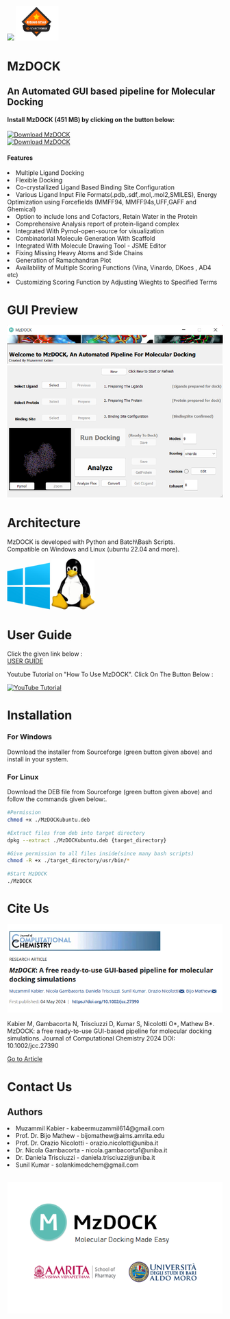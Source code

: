 <p align="left" width="100%">
    <img src="Img/icon.ico" width="100">
    <img src="Img/esr.png" width="100">
</p>

    






# MzDOCK
<h2> An Automated GUI based pipeline for Molecular Docking </h2>
<h4> Install MzDOCK (451 MB) by clicking on the button below: </h4>
<p><a href="https://sourceforge.net/projects/mzdock/files/latest/download"><img alt="Download MzDOCK" src="https://a.fsdn.com/con/app/sf-download-button" width=276 height=48 srcset="https://a.fsdn.com/con/app/sf-download-button?button_size=2x 2x"></a> <br>
<a href="https://sourceforge.net/projects/mzdock/files/latest/download"><img alt="Download MzDOCK" src="https://img.shields.io/sourceforge/dt/mzdock.svg" ></a></p>
<h4>Features</h4>
 <li>Multiple Ligand Docking</li>
 <li>Flexible Docking</li>
 <li>Co-crystallized Ligand Based Binding Site Configuration</li>
 <li>Various Ligand Input File Formats(.pdb,.sdf,.mol,.mol2,SMILES), Energy Optimization using Forcefields (MMFF94, MMFF94s,UFF,GAFF and Ghemical)</li>
 <li>Option to include Ions and Cofactors, Retain Water in the Protein</li>
 <li>Comprehensive Analysis report of protein-ligand complex</li>
<li>Integrated With Pymol-open-source for visualization</li>
<li>Combinatorial Molecule Generation With Scaffold </li>
<li>Integrated With Molecule Drawing Tool - JSME Editor </li>
<li>Fixing Missing Heavy Atoms and Side Chains</li>
<li>Generation of Ramachandran Plot</li>
<li>Availability of Multiple Scoring Functions (Vina, Vinardo, DKoes , AD4 etc)</li>
<li>Customizing Scoring Function by Adjusting Wieghts to Specified Terms</li>

# GUI Preview

<p align="left" >
    <img src="Img/newgui.png" >
</p>

# Architecture

<p>MzDOCK is developed with Python and Batch\Bash Scripts.<br>Compatible on Windows and Linux (ubuntu 22.04 and more). </p>
<p align="left" width="100" >
    <img src="Img/win.png" width= "100" >
    <img src="Img/wellned.jpg" width= "100" >
</p>

# User Guide
<p>Click the given link below :<br> <a href="USER GUIDE/Manual.pdf"> USER GUIDE </a></p>

<p>Youtube Tutorial on "How To Use MzDOCK". Click On The Button Below :</p>
<a href="https://youtu.be/4iwza_4BiKc?si=vQ4HCPgz96av54Ls">
  <img src="https://img.shields.io/badge/YouTube-FF0000?style=for-the-badge&logo=youtube&logoColor=white" alt="YouTube Tutorial">
</a>

# Installation
<h3>For Windows</h3>
<p>Download the installer from Sourceforge (green button given above) and install in your system.</p>
<h3>For Linux</h3>
<p>Download the DEB file from Sourceforge (green button given above) and follow the commands given below:.</p>

```sh
#Permission
chmod +x ./MzDOCKubuntu.deb

```

```sh
#Extract files from deb into target directory
dpkg --extract ./MzDOCKubuntu.deb {target_directory}

```

```sh
#Give permission to all files inside(since many bash scripts)
chmod -R +x ./target_directory/usr/bin/*

```

```sh
#Start MzDOCK
./MzDOCK

```




# Cite Us
<p align="left" >
    <img  src="Img/journal.png"  >
</p>
<p>Kabier M, Gambacorta N, Trisciuzzi D, Kumar S, Nicolotti O*, Mathew B*. MzDOCK: a free ready-to-use GUI-based pipeline for molecular docking simulations. Journal of Computational Chemistry 2024  DOI: 10.1002/jcc.27390</p>
<a href="https://onlinelibrary.wiley.com/doi/full/10.1002/jcc.27390"> Go to Article </a>

# Contact Us

<h2>Authors</h2>
<li>Muzammil Kabier - kabeermuzammil614@gmail.com </li>
<li>Prof. Dr. Bijo Mathew - bijomathew@aims.amrita.edu </li>
<li>Prof. Dr. Orazio Nicolotti - orazio.nicolotti@uniba.it </li>
<li>Dr. Nicola Gambacorta - nicola.gambacorta1@uniba.it </li>
<li>Dr. Daniela Trisciuzzi - daniela.trisciuzzi@uniba.it</li>
<li>Sunil Kumar - solankimedchem@gmail.com</li>

<p align="left" width="100" ><br>
    <img src="Img/promo.png">
</p>




 
